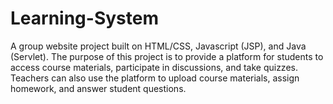 # Learning-System
A group website project built on HTML/CSS, Javascript (JSP), and Java (Servlet).
The purpose of this project is to provide a platform for students to access course materials, participate in discussions, and take quizzes.
Teachers can also use the platform to upload course materials, assign homework, and answer student questions.
